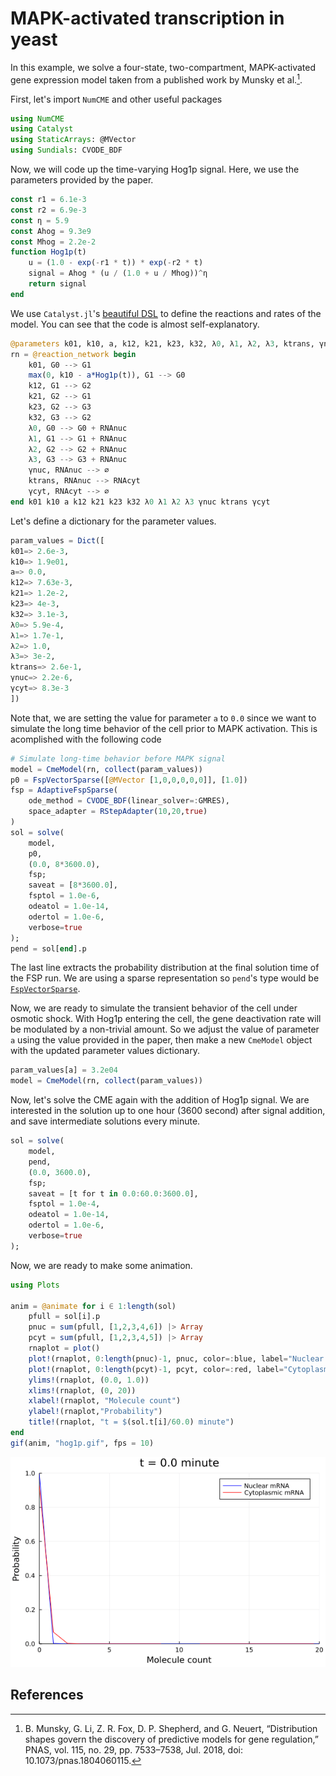 # MAPK-activated transcription in yeast

In this example, we solve a four-state, two-compartment, MAPK-activated gene expression model taken from a published work by Munsky et al.[^1].

First, let's import `NumCME` and other useful packages
```julia
using NumCME 
using Catalyst
using StaticArrays: @MVector
using Sundials: CVODE_BDF
```

Now, we will code up the time-varying Hog1p signal. Here, we use the parameters provided by the paper.
```julia
const r1 = 6.1e-3
const r2 = 6.9e-3
const η = 5.9
const Ahog = 9.3e9
const Mhog = 2.2e-2
function Hog1p(t)
    u = (1.0 - exp(-r1 * t)) * exp(-r2 * t)
    signal = Ahog * (u / (1.0 + u / Mhog))^η
    return signal 
end
```

We use `Catalyst.jl`'s [beautiful DSL](https://catalyst.sciml.ai/dev/tutorials/dsl/) to define the reactions and rates of the model. You can see that the code is almost self-explanatory.

```julia
@parameters k01, k10, a, k12, k21, k23, k32, λ0, λ1, λ2, λ3, ktrans, γnuc, γcyt
rn = @reaction_network begin 
    k01, G0 --> G1
    max(0, k10 - a*Hog1p(t)), G1 --> G0 
    k12, G1 --> G2 
    k21, G2 --> G1 
    k23, G2 --> G3
    k32, G3 --> G2
    λ0, G0 --> G0 + RNAnuc 
    λ1, G1 --> G1 + RNAnuc
    λ2, G2 --> G2 + RNAnuc 
    λ3, G3 --> G3 + RNAnuc 
    γnuc, RNAnuc --> ∅
    ktrans, RNAnuc --> RNAcyt 
    γcyt, RNAcyt --> ∅
end k01 k10 a k12 k21 k23 k32 λ0 λ1 λ2 λ3 γnuc ktrans γcyt
```

Let's define a dictionary for the parameter values. 

```julia
param_values = Dict([
k01=> 2.6e-3,
k10=> 1.9e01,
a=> 0.0,
k12=> 7.63e-3,
k21=> 1.2e-2,
k23=> 4e-3,
k32=> 3.1e-3,
λ0=> 5.9e-4,
λ1=> 1.7e-1,
λ2=> 1.0,
λ3=> 3e-2,
ktrans=> 2.6e-1,
γnuc=> 2.2e-6,
γcyt=> 8.3e-3
])
```

Note that, we are setting the value for parameter `a` to `0.0` since we want to simulate the long time behavior of the cell prior to MAPK activation. This is acomplished with the following code

```julia
# Simulate long-time behavior before MAPK signal 
model = CmeModel(rn, collect(param_values))
p0 = FspVectorSparse([@MVector [1,0,0,0,0,0]], [1.0])
fsp = AdaptiveFspSparse(
    ode_method = CVODE_BDF(linear_solver=:GMRES),
    space_adapter = RStepAdapter(10,20,true)
)
sol = solve(
    model, 
    p0,
    (0.0, 8*3600.0),
    fsp;
    saveat = [8*3600.0],
    fsptol = 1.0e-6,
    odeatol = 1.0e-14,
    odertol = 1.0e-6,
    verbose=true
);
pend = sol[end].p
```

The last line extracts the probability distribution at the final solution time of the FSP run. We are using a sparse representation so `pend`'s type would be [`FspVectorSparse`](@ref).

 Now, we are ready to simulate the transient behavior of the cell under osmotic shock. With Hog1p entering the cell, the gene deactivation rate will be modulated by a non-trivial amount. So we adjust the value of parameter `a` using the value provided in the paper, then make a new `CmeModel` object with the updated parameter values dictionary.
 
 ```julia
param_values[a] = 3.2e04
model = CmeModel(rn, collect(param_values))
```

Now, let's solve the CME again with the addition of Hog1p signal. We are interested in the solution up to one hour (3600 second) after signal addition, and save intermediate solutions every minute.

```julia
sol = solve(
    model, 
    pend,
    (0.0, 3600.0), 
    fsp;
    saveat = [t for t in 0.0:60.0:3600.0],
    fsptol = 1.0e-4,
    odeatol = 1.0e-14,
    odertol = 1.0e-6,
    verbose=true
);
```

Now, we are ready to make some animation.

```julia
using Plots 

anim = @animate for i ∈ 1:length(sol)
    pfull = sol[i].p 
    pnuc = sum(pfull, [1,2,3,4,6]) |> Array 
    pcyt = sum(pfull, [1,2,3,4,5]) |> Array 
    rnaplot = plot()
    plot!(rnaplot, 0:length(pnuc)-1, pnuc, color=:blue, label="Nuclear mRNA")
    plot!(rnaplot, 0:length(pcyt)-1, pcyt, color=:red, label="Cytoplasmic mRNA")
    ylims!(rnaplot, (0.0, 1.0))
    xlims!(rnaplot, (0, 20))
    xlabel!(rnaplot, "Molecule count")
    ylabel!(rnaplot,"Probability")
    title!(rnaplot, "t = $(sol.t[i]/60.0) minute")
end
gif(anim, "hog1p.gif", fps = 10)
```

![](./assets/hog1p.gif)

## References
[^1]: B. Munsky, G. Li, Z. R. Fox, D. P. Shepherd, and G. Neuert, “Distribution shapes govern the discovery of predictive models for gene regulation,” PNAS, vol. 115, no. 29, pp. 7533–7538, Jul. 2018, doi: 10.1073/pnas.1804060115.